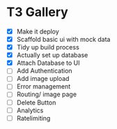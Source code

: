 # T3 Gallery

- [x] Make it deploy
- [x] Scaffold basic ui with mock data
- [x] Tidy up build process
- [x] Actually set up database
- [x] Attach Database to UI
- [ ] Add Authentication
- [ ] Add image upload
- [ ] Error management
- [ ] Routing/ image page
- [ ] Delete Button
- [ ] Analytics
- [ ] Ratelimiting
